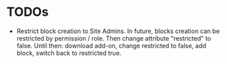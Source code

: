 
# TODOs

- Restrict block creation to Site Admins.
  In future, blocks creation can be restricted by permission / role. Then change attribute "restricted" to false. Until then: download add-on, change restricted to false, add block, switch back to restricted true.
